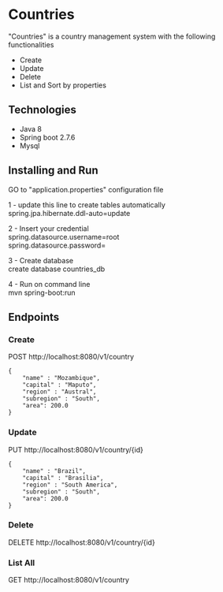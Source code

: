 
# Countries

"Countries" is a country management system with the following functionalities
* Create
* Update
* Delete
* List and Sort by properties

## Technologies
* Java 8
* Spring boot 2.7.6
* Mysql 

## Installing and Run
GO to "application.properties" configuration file

1 - update this line to create tables automatically  
spring.jpa.hibernate.ddl-auto=update

2 - Insert your credential  
spring.datasource.username=root  
spring.datasource.password=

3 - Create database  
create database countries_db

4 - Run on command line   
mvn spring-boot:run

## Endpoints

### Create
POST http://localhost:8080/v1/country
```
{
    "name" : "Mozambique",
    "capital" : "Maputo",
    "region" : "Austral",
    "subregion" : "South",
    "area": 200.0
}
```

### Update
PUT http://localhost:8080/v1/country/{id}
```
{
    "name" : "Brazil",
    "capital" : "Brasilia",
    "region" : "South America",
    "subregion" : "South",
    "area": 200.0
}
```

### Delete
DELETE http://localhost:8080/v1/country/{id}

### List All
GET http://localhost:8080/v1/country